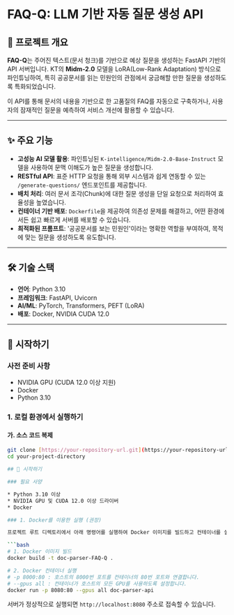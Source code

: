 # FAQ-Q: LLM 기반 자동 질문 생성 API

## 📖 프로젝트 개요

**FAQ-Q**는 주어진 텍스트(문서 청크)를 기반으로 예상 질문을 생성하는 FastAPI 기반의 API 서버입니다. KT의 **Midm-2.0** 모델을 LoRA(Low-Rank Adaptation) 방식으로 파인튜닝하여, 특히 공공문서를 읽는 민원인의 관점에서 궁금해할 만한 질문을 생성하도록 특화되었습니다.

이 API를 통해 문서의 내용을 기반으로 한 고품질의 FAQ를 자동으로 구축하거나, 사용자의 잠재적인 질문을 예측하여 서비스 개선에 활용할 수 있습니다.

---

## ✨ 주요 기능

- **고성능 AI 모델 활용**: 파인튜닝된 `K-intelligence/Midm-2.0-Base-Instruct` 모델을 사용하여 문맥 이해도가 높은 질문을 생성합니다.
- **RESTful API**: 표준 HTTP 요청을 통해 외부 시스템과 쉽게 연동할 수 있는 `/generate-questions/` 엔드포인트를 제공합니다.
- **배치 처리**: 여러 문서 조각(Chunk)에 대한 질문 생성을 단일 요청으로 처리하여 효율성을 높였습니다.
- **컨테이너 기반 배포**: `Dockerfile`을 제공하여 의존성 문제를 해결하고, 어떤 환경에서든 쉽고 빠르게 서버를 배포할 수 있습니다.
- **최적화된 프롬프트**: '공공문서를 보는 민원인'이라는 명확한 역할을 부여하여, 목적에 맞는 질문을 생성하도록 유도합니다.

---

## 🛠️ 기술 스택

- **언어**: Python 3.10
- **프레임워크**: FastAPI, Uvicorn
- **AI/ML**: PyTorch, Transformers, PEFT (LoRA)
- **배포**: Docker, NVIDIA CUDA 12.0

---

## 🚀 시작하기

### 사전 준비 사항

- NVIDIA GPU (CUDA 12.0 이상 지원)
- Docker
- Python 3.10

### 1. 로컬 환경에서 실행하기

#### 가. 소스 코드 복제
```bash
git clone [https://your-repository-url.git](https://your-repository-url.git)
cd your-project-directory

## 🚀 시작하기

### 필요 사양

* Python 3.10 이상
* NVIDIA GPU 및 CUDA 12.0 이상 드라이버
* Docker

### 1. Docker를 이용한 실행 (권장)

프로젝트 루트 디렉토리에서 아래 명령어를 실행하여 Docker 이미지를 빌드하고 컨테이너를 실행합니다.

```bash
# 1. Docker 이미지 빌드
docker build -t doc-parser-FAQ-Q .

# 2. Docker 컨테이너 실행
# -p 8000:80 : 호스트의 8000번 포트를 컨테이너의 80번 포트와 연결합니다.
# --gpus all : 컨테이너가 호스트의 모든 GPU를 사용하도록 설정합니다.
docker run -p 8080:80 --gpus all doc-parser-api
```

서버가 정상적으로 실행되면 `http://localhost:8080` 주소로 접속할 수 있습니다.